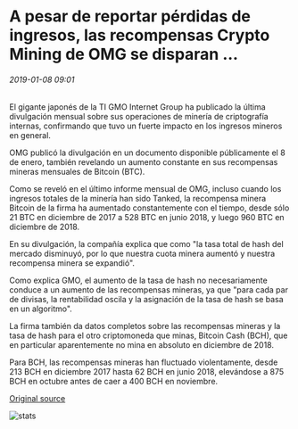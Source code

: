 # A pesar de reportar pérdidas de ingresos, las recompensas Crypto Mining de OMG se disparan ...

###### 2019-01-08 09:01

El gigante japonés de la TI GMO Internet Group ha publicado la última divulgación mensual sobre sus operaciones de minería de criptografía internas, confirmando que tuvo un fuerte impacto en los ingresos mineros en general.

OMG publicó la divulgación en un documento disponible públicamente el 8 de enero, también revelando un aumento constante en sus recompensas mineras mensuales de Bitcoin (BTC).

Como se reveló en el último informe mensual de OMG, incluso cuando los ingresos totales de la minería han sido Tanked, la recompensa minera Bitcoin de la firma ha aumentado constantemente con el tiempo, desde sólo 21 BTC en diciembre de 2017 a 528 BTC en junio 2018, y luego 960 BTC en diciembre de 2018.

En su divulgación, la compañía explica que como "la tasa total de hash del mercado disminuyó, por lo que nuestra cuota minera aumentó y nuestra recompensa minera se expandió".

Como explica GMO, el aumento de la tasa de hash no necesariamente conduce a un aumento de las recompensas mineras, ya que "para cada par de divisas, la rentabilidad oscila y la asignación de la tasa de hash se basa en un algoritmo".

La firma también da datos completos sobre las recompensas mineras y la tasa de hash para el otro criptomoneda que minas, Bitcoin Cash (BCH), que en particular aparentemente no mina en absoluto en diciembre de 2018.

Para BCH, las recompensas mineras han fluctuado violentamente, desde 213 BCH en diciembre 2017 hasta 62 BCH en junio 2018, elevándose a 875 BCH en octubre antes de caer a 400 BCH en noviembre.

[Original source](https://cointelegraph.com/news/despite-reporting-revenue-losses-gmo-internets-crypto-mining-rewards-soar)

![stats](https://c.statcounter.com/11760860/0/a89fa40b/1/ "stats")